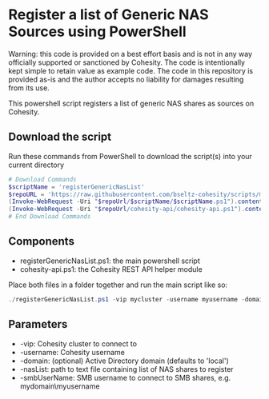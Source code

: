 # Register a list of Generic NAS Sources using PowerShell

Warning: this code is provided on a best effort basis and is not in any way officially supported or sanctioned by Cohesity. The code is intentionally kept simple to retain value as example code. The code in this repository is provided as-is and the author accepts no liability for damages resulting from its use.

This powershell script registers a list of generic NAS shares as sources on Cohesity.

## Download the script

Run these commands from PowerShell to download the script(s) into your current directory

```powershell
# Download Commands
$scriptName = 'registerGenericNasList'
$repoURL = 'https://raw.githubusercontent.com/bseltz-cohesity/scripts/master/powershell'
(Invoke-WebRequest -Uri "$repoUrl/$scriptName/$scriptName.ps1").content | Out-File "$scriptName.ps1"; (Get-Content "$scriptName.ps1") | Set-Content "$scriptName.ps1"
(Invoke-WebRequest -Uri "$repoUrl/cohesity-api/cohesity-api.ps1").content | Out-File cohesity-api.ps1; (Get-Content cohesity-api.ps1) | Set-Content cohesity-api.ps1
# End Download Commands
```

## Components

* registerGenericNasList.ps1: the main powershell script
* cohesity-api.ps1: the Cohesity REST API helper module

Place both files in a folder together and run the main script like so:

```powershell
./registerGenericNasList.ps1 -vip mycluster -username myusername -domain mydomain.net -nasList ./mynaslist.txt -smbUserName mydomain.net\myusername
```

## Parameters

* -vip: Cohesity cluster to connect to
* -username: Cohesity username
* -domain: (optional) Active Directory domain (defaults to 'local')
* -nasList: path to text file containing list of NAS shares to register
* -smbUserName: SMB username to connect to SMB shares, e.g. mydomain\myusername
